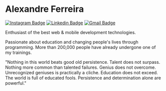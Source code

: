 # Alexandre Ferreira

[![Instagram Badge](https://img.shields.io/badge/-@ale.qwa-00875f?style=flat-square&labelColor=00875f&logo=twitter&logoColor=white&link=https://www.instagram.com/ale.qwa/)](https://www.instagram.com/ale.qwa/) 
[![Linkedin Badge](https://img.shields.io/badge/-Alexandre%20Ferreira-00875f?style=flat-square&logo=Linkedin&logoColor=white&link=https://www.linkedin.com/in/alexandre-ferreira-386a281b6/)](https://www.linkedin.com/in/alexandre-ferreira-386a281b6/) 
[![Gmail Badge](https://img.shields.io/badge/-alex.ferreiraqwa@gmail.com-00875f?style=flat-square&logo=Gmail&logoColor=white&link=mailto:alex.ferreiraqwa@gmail.com)](mailto:alex.ferreiraqwa@gmail.com)

Enthusiast of the best web & mobile development technologies.

Passionate about education and changing people's lives through programming. More than 200,000 people have already undergone one of my trainings.

"Nothing in this world beats good old persistence. Talent does not surpass. Nothing more common than talented failures. Genius does not overcome. Unrecognized geniuses is practically a cliche. Education does not exceed. The world is full of educated fools. Persistence and determination alone are powerful."

